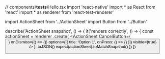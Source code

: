 // components/__tests__/Hello.tsx
import 'react-native'
import * as React from 'react'
import * as renderer from 'react-test-renderer'

import ActionSheet from '../ActionSheet'
import Button from '../Button'

describe('ActionSheet snapshot', () => {
  it('renders correctly', () => {
    const actionSheet = renderer
      .create(
        <ActionSheet
          CancelButton={<Button />}
          onDismiss={() => {}}
          options={[{ title: 'Option 1', onPress: () => {} }]}
          visible={true}
        />
      )
      .toJSON()
    expect(actionSheet).toMatchSnapshot()
  })
})
